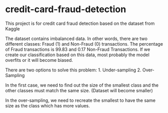 # credit-card-fraud-detection
This project is for credit card fraud detection based on the dataset from Kaggle

The dataset contains imbalanced data. In other words, there are two different classes: Fraud (1) and Non-Fraud (0) transactions.
The percentage of Fraud transactions is 99.83 and 0.17 Non-Fraud Transactions.
If we create our classification based on this data, most probably the model overfits or it will become biased.

There are two options to solve this problem: 1. Under-sampling 2. Over-Sampling

In the first case, we need to find out the size of the smallest class and the other classes must match the same size. (Dataset will become smaller)

In the over-sampling, we need to recreate the smallest to have the same size as the class which has more values.


